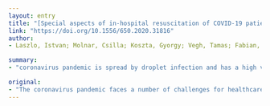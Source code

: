 ```yaml
---
layout: entry
title: "[Special aspects of in-hospital resuscitation of COVID-19 patients]"
link: "https://doi.org/10.1556/650.2020.31816"
author:
- Laszlo, Istvan; Molnar, Csilla; Koszta, Gyorgy; Vegh, Tamas; Fabian, Akos; Berhes, Mariann; Juhasz, Marianna; Fulesdi, Bela

summary:
- "coronavirus pandemic is spread by droplet infection and has a high virulence. Mortality from the virus can be as high as 10%, so resuscitation is common in COVID-19 patients. The likelihood of airway aerosol formation is increased, so there is a risk of infection for care staff. Our article is to provide a practice-oriented overview of the specialties of reSuscitation in patients infected with the virus. Orv Hetil."

original:
- "The coronavirus pandemic faces a number of challenges for healthcare professionals. The virus is spread by droplet infection and has a high virulence, so any intervention that involves the formation of respiratory aerosols potentially endangers the health of those involved in care. Mortality from coronavirus infection can be as high as 10%, so resuscitation is common in COVID-19 patients. During resuscitation, the likelihood of airway aerosol formation is increased, so there is a high risk of infection for care staff. The aim of our article is to provide a practice-oriented overview of the specialties of resuscitation in patients infected with coronavirus. Orv Hetil. 2020; 161 (17): 710-712."
---
```


